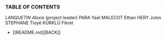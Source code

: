 ### TABLE OF CONTENTS

*LANQUETIN Alexis* (project leader)
PARA Yael
MALECOT Ethan
HERY Jules
STEPHANE Tioyé
KÜRKLÜ Fikret

* [[README.md][BACK]]
